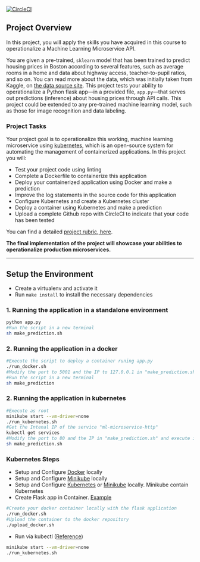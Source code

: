 [![CircleCI](https://circleci.com/gh/JoseBerrocal/udacity_project-ml-microservice-kubernetes.svg?style=svg)](https://circleci.com/gh/JoseBerrocal/udacity_project-ml-microservice-kubernetes)

## Project Overview

In this project, you will apply the skills you have acquired in this course to operationalize a Machine Learning Microservice API. 

You are given a pre-trained, `sklearn` model that has been trained to predict housing prices in Boston according to several features, such as average rooms in a home and data about highway access, teacher-to-pupil ratios, and so on. You can read more about the data, which was initially taken from Kaggle, on [the data source site](https://www.kaggle.com/c/boston-housing). This project tests your ability to operationalize a Python flask app—in a provided file, `app.py`—that serves out predictions (inference) about housing prices through API calls. This project could be extended to any pre-trained machine learning model, such as those for image recognition and data labeling.

### Project Tasks

Your project goal is to operationalize this working, machine learning microservice using [kubernetes](https://kubernetes.io/), which is an open-source system for automating the management of containerized applications. In this project you will:
* Test your project code using linting
* Complete a Dockerfile to containerize this application
* Deploy your containerized application using Docker and make a prediction
* Improve the log statements in the source code for this application
* Configure Kubernetes and create a Kubernetes cluster
* Deploy a container using Kubernetes and make a prediction
* Upload a complete Github repo with CircleCI to indicate that your code has been tested

You can find a detailed [project rubric, here](https://review.udacity.com/#!/rubrics/2576/view).

**The final implementation of the project will showcase your abilities to operationalize production microservices.**

---

## Setup the Environment

* Create a virtualenv and activate it
* Run `make install` to install the necessary dependencies

### 1. Running the application in a standalone environment

```bash
python app.py
#Run the script in a new terminal
sh make_prediction.sh
```
### 2. Running the application in a docker

```bash
#Execute the script to deploy a container runing app.py
./run_docker.sh
#Modify the port to 5001 and the IP to 127.0.0.1 in "make_prediction.sh"
#Run the script in a new terminal
sh make_prediction
```

### 2. Running the application in kubernetes

```bash
#Execute as root
minikube start --vm-driver=none 
./run_kubernetes.sh
#Get the Intenal IP of the service "ml-microservice-http"
kubectl get services
#Modify the port to 80 and the IP in "make_prediction.sh" and execute it 
sh make_prediction.sh
```



### Kubernetes Steps

* Setup and Configure [Docker](https://docs.docker.com/install/) locally
* Setup and Configure [Minikube](https://kubernetes.io/docs/tasks/tools/install-minikube/) locally
* Setup and Configure [Kubernetes](https://kubernetes.io/docs/tasks/tools/install-kubectl/) or [Minikube](https://kubernetes.io/docs/tasks/tools/install-minikube/) locally.  Minikube contain Kubernetes
* Create Flask app in Container. [Example](https://runnable.com/docker/python/dockerize-your-flask-application)
```bash
#Create your docker container locally with the flask application
./run_docker.sh
#Upload the container to the docker repository
./upload_docker.sh
```
* Run via kubectl ([Reference](https://kubernetes.io/docs/reference/kubectl/cheatsheet/))
```bash
minikube start --vm-driver=none 
./run_kubernetes.sh
```